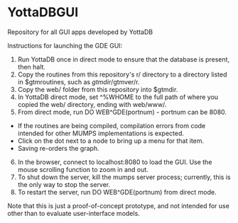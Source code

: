 # YottaDBGUI
Repository for all GUI apps developed by YottaDB

Instructions for launching the GDE GUI:
1. Run YottaDB once in direct mode to ensure that the database is present, then halt.
2. Copy the routines from this repository's r/ directory to a directory listed in $gtmroutines, such as $gtmdir/$gtmver/r.
3. Copy the web/ folder from this repository into $gtmdir.
4. In YottaDB direct mode, set ^%WHOME to the full path of where you copied the web/ directory, ending with web/www/. 
5. From direct mode, run DO WEB^GDE(portnum) - portnum can be 8080.
  * If the routines are being compiled, compilation errors from code intended for other MUMPS implementations is expected.
  * Click on the dot next to a node to bring up a menu for that item.
  * Saving re-orders the graph.
6. In the browser, connect to localhost:8080 to load the GUI. Use the mouse scrolling function to zoom in and out.
7. To shut down the server, kill the mumps server process; currently, this is the only way to stop the server.
8. To restart the server, run DO WEB^GDE(portnum) from direct mode.

Note that this is just a proof-of-concept prototype, and not intended for use other than to evaluate user-interface models.

